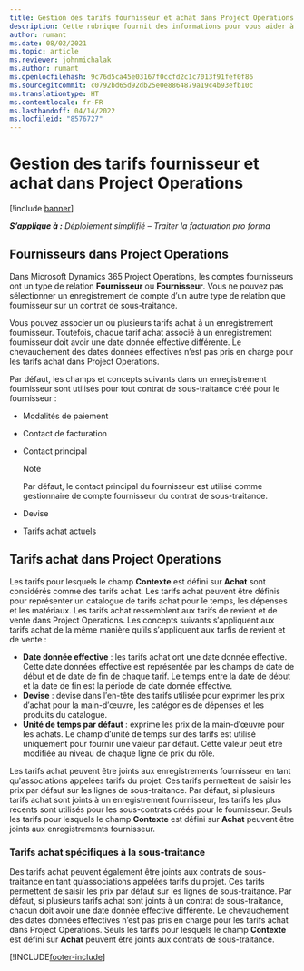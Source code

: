 ```yaml
---
title: Gestion des tarifs fournisseur et achat dans Project Operations
description: Cette rubrique fournit des informations pour vous aider à créer et à gérer les données fournisseur et les tarifs achat pour la sous-traitance.
author: rumant
ms.date: 08/02/2021
ms.topic: article
ms.reviewer: johnmichalak
ms.author: rumant
ms.openlocfilehash: 9c76d5ca45e03167f0ccfd2c1c7013f91fef0f86
ms.sourcegitcommit: c0792bd65d92db25e0e8864879a19c4b93efb10c
ms.translationtype: HT
ms.contentlocale: fr-FR
ms.lasthandoff: 04/14/2022
ms.locfileid: "8576727"
---
```

# <a name="vendor-and-purchase-price-list-management-in-project-operations"></a>Gestion des tarifs fournisseur et achat dans Project Operations

[!include [banner](../../includes/dataverse-preview.md)]

_**S’applique à :** Déploiement simplifié – Traiter la facturation pro forma_

## <a name="vendors-in-project-operations"></a>Fournisseurs dans Project Operations

Dans Microsoft Dynamics 365 Project Operations, les comptes fournisseurs ont un type de relation **Fournisseur** ou **Fournisseur**. Vous ne pouvez pas sélectionner un enregistrement de compte d′un autre type de relation que fournisseur sur un contrat de sous-traitance.

Vous pouvez associer un ou plusieurs tarifs achat à un enregistrement fournisseur. Toutefois, chaque tarif achat associé à un enregistrement fournisseur doit avoir une date donnée effective différente. Le chevauchement des dates données effectives n’est pas pris en charge pour les tarifs achat dans Project Operations.

Par défaut, les champs et concepts suivants dans un enregistrement fournisseur sont utilisés pour tout contrat de sous-traitance créé pour le fournisseur :

- Modalités de paiement
- Contact de facturation
- Contact principal

    > [!NOTE]
    > Par défaut, le contact principal du fournisseur est utilisé comme gestionnaire de compte fournisseur du contrat de sous-traitance.

- Devise
- Tarifs achat actuels

## <a name="purchase-price-lists-in-project-operations"></a>Tarifs achat dans Project Operations

Les tarifs pour lesquels le champ **Contexte** est défini sur **Achat** sont considérés comme des tarifs achat. Les tarifs achat peuvent être définis pour représenter un catalogue de tarifs achat pour le temps, les dépenses et les matériaux. Les tarifs achat ressemblent aux tarifs de revient et de vente dans Project Operations. Les concepts suivants s′appliquent aux tarifs achat de la même manière qu′ils s′appliquent aux tarfis de revient et de vente :

- **Date donnée effective** : les tarifs achat ont une date donnée effective. Cette date données effective est représentée par les champs de date de début et de date de fin de chaque tarif. Le temps entre la date de début et la date de fin est la période de date donnée effective.
- **Devise** : devise dans l′en-tête des tarifs utilisée pour exprimer les prix d′achat pour la main-d′œuvre, les catégories de dépenses et les produits du catalogue.
- **Unité de temps par défaut** : exprime les prix de la main-d′œuvre pour les achats. Le champ d′unité de temps sur des tarifs est utilisé uniquement pour fournir une valeur par défaut. Cette valeur peut être modifiée au niveau de chaque ligne de prix du rôle.

Les tarifs achat peuvent être joints aux enregistrements fournisseur en tant qu′associations appelées tarifs du projet. Ces tarifs permettent de saisir les prix par défaut sur les lignes de sous-traitance. Par défaut, si plusieurs tarifs achat sont joints à un enregistrement fournisseur, les tarifs les plus récents sont utilisés pour les sous-contrats créés pour le fournisseur. Seuls les tarifs pour lesquels le champ **Contexte** est défini sur **Achat** peuvent être joints aux enregistrements fournisseur.

### <a name="subcontract-specific-purchase-price-lists"></a>Tarifs achat spécifiques à la sous-traitance

Des tarifs achat peuvent également être joints aux contrats de sous-traitance en tant qu′associations appelées tarifs du projet. Ces tarifs permettent de saisir les prix par défaut sur les lignes de sous-traitance. Par défaut, si plusieurs tarifs achat sont joints à un contrat de sous-traitance, chacun doit avoir une date donnée effective différente. Le chevauchement des dates données effectives n’est pas pris en charge pour les tarifs achat dans Project Operations. Seuls les tarifs pour lesquels le champ **Contexte** est défini sur **Achat** peuvent être joints aux contrats de sous-traitance.

[!INCLUDE[footer-include](../../includes/footer-banner.md)]
